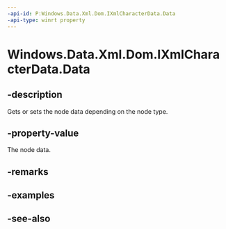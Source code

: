 ----api-id: P:Windows.Data.Xml.Dom.IXmlCharacterData.Data
-api-type: winrt property
---<!-- Property syntaxpublic string Data { get;  set; }--># Windows.Data.Xml.Dom.IXmlCharacterData.Data## -descriptionGets or sets the node data depending on the node type.## -property-valueThe node data.## -remarks## -examples## -see-also